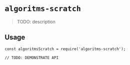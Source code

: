 # `algoritms-scratch`

> TODO: description

## Usage

```
const algoritmsScratch = require('algoritms-scratch');

// TODO: DEMONSTRATE API
```
